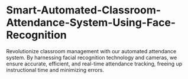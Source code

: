 # Smart-Automated-Classroom-Attendance-System-Using-Face-Recognition
Revolutionize classroom management with our automated attendance system. By harnessing facial recognition technology and cameras, we ensure accurate, efficient, and real-time attendance tracking, freeing up instructional time and minimizing errors.
